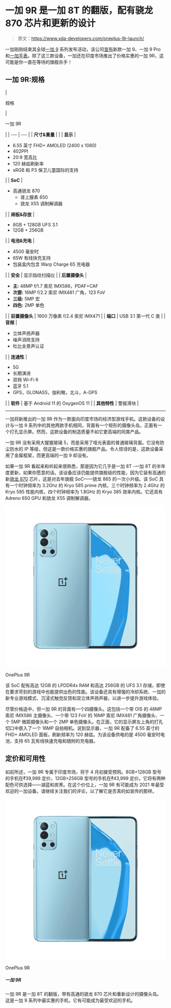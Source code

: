 # 一加 9R 是一加 8T 的翻版，配有骁龙 870 芯片和更新的设计

> 原文：<https://www.xda-developers.com/oneplus-9r-launch/>

一加刚刚结束其全球[一加 9](https://www.xda-developers.com/oneplus-9/) 系列发布活动，该公司[宣布](https://www.xda-developers.com/oneplus-9-oneplus-9-pro-launch/)新款一加 9、一加 9 Pro 和[一加手表](https://www.xda-developers.com/oneplus-watch-launch/)。除了这三款设备，一加还在印度市场推出了价格实惠的一加 9R，这可能是你一直在等待的旗舰杀手！

## 一加 9R:规格

| 

规格

 | 

一加 9R

 |
| --- | --- |
| **尺寸&重量** |  |
| **显示** | 

*   6.55 英寸 FHD+ AMOLED (2400 x 1080)
*   402PPI
*   20:9 宽高比
*   120 赫兹刷新率
*   sRGB 和 P3 保卫儿童国际的支持

 |
| **SoC** | 

*   高通骁龙 870
    *   肾上腺素 650
    *   骁龙 X55 调制解调器

 |
| **闸板&存放** | 

*   8GB + 128GB UFS 3.1
*   12GB + 256GB

 |
| **电池&充电** | 

*   4500 毫安时
*   65W 有线快充支持
*   包装盒内包含 Warp Charge 65 充电器

 |
| **安全** | 显示指纹扫描仪 |
| **后置摄像头** | 

*   **主:** 48MP f/1.7 索尼 IMX586，PDAF+CAF
*   **次要:** 16MP f/2.2 索尼 IMX481 广角，123 FoV
*   **三级:** 5MP 宏
*   **四色:** 2MP 单色

 |
| **前置摄像头** | 1600 万像素 f/2.4 索尼 IMX471 |
| **端口** | USB 3.1 第一代 C 类 |
| **音频** | 

*   立体声扬声器
*   噪声消除支持
*   杜比全景声认证

 |
| **连通性** | 

*   5G
*   长期演进
*   双频 Wi-Fi 6
*   蓝牙 5.1
*   GPS，GLONASS，伽利略，北斗，A-GPS

 |
| **软件** | 基于 Android 11 的 OxygenOS 11 |
| **其他特性** | 警报滑块 |

* * *

一加将新推出的一加 9R 作为一款面向印度市场的经济型游戏手机。这款设备的设计与一加 9 系列中的其他两款手机相同，背面有一个矩形的摄像头岛，正面有一个打孔显示屏。然而，这款设备的制造质量不如它更高端的同类产品。

一加 9R 没有采用大猩猩玻璃 5，而是采用了哑光表面的普通玻璃背面。它没有防尘防水的 IP 等级，但这是一款价格实惠的旗舰产品。令人惊讶的是，这款设备采用了金属框架，而更高端的一加 9 却没有。

如果一加 9R 看起来和听起来很熟悉，那是因为它几乎是一加 8T -一加 8T 的半年度更新，如果你愿意的话。该设备应该仍能提供旗舰级的性能，因为它装有高通的新[骁龙 870](https://www.xda-developers.com/qualcomm-unveils-snapdragon-870/) 芯片，这是对去年旗舰 SoC——骁龙 865 的一次小升级。该 SoC 具有一个时钟频率为 3.2Ghz 的 Kryo 585 prime 内核，三个时钟频率为 2.4Ghz 的 Kryo 585 性能内核，四个时钟频率为 1.8GHz 的 Kryo 385 效率内核。它还具有 Adreno 650 GPU 和骁龙 X55 调制解调器。

 <picture>![The OnePlus 9R marks OnePlus' return to the affordable flagship space. The phone is a rehashed version of last year's OnePlus 8T, with a slightly updated design and the new Snapdragon 870 chip.](img/a8a64007e2fb40c7b5c30810e2fbedd6.png)</picture> 

OnePlus 9R

该 SoC 配有高达 12GB 的 LPDDR4x RAM 和高达 256GB 的 UFS 3.1 存储，即使在要求苛刻的游戏中也能提供出色的性能。该设备还具有增强的冷却系统、一加的新专业游戏模式、沉浸式触觉反馈和双立体声扬声器，以进一步提升游戏体验。

尽管价格适中，但一加 9R 的背面有一个四摄像头。这包括一个带 OIS 的 48MP 索尼 IMX586 主摄像头、一个带 123 FoV 的 16MP 索尼 IMX481 广角摄像头、一个 5MP 微距摄像头和一个 2MP 单色摄像头。在正面，它的显示屏左上角的打孔切口中嵌入了一个 16MP 自拍相机。说到显示器，一加 9R 配备了 6.55 英寸的 FHD+ AMOLED 面板，刷新频率为 120 赫兹。为该设备供电的是 4500 毫安时电池，支持 65 瓦有线快速充电和随附的充电器。

## 定价和可用性

如前所述，一加 9R 专属于印度市场，将于 4 月初接受预购。8GB+128GB 型号的手机在₹39,999 定价，12GB+256GB 型号的手机在₹43,999 定价。它将有两种配色可供选择——湖蓝和炭黑。在这个价位上，一加 9R 有可能成为 2021 年最受欢迎的一加设备。请继续关注我们的评论，以了解它是否真的如宣传的那样。

 <picture>![The OnePlus 9R is a rehashed OnePlus 8T with Qualcomm's Snapdragon 870 chip and a redesigned camera island. It's the most affordable phone in the OnePlus 9 lineup and it has the potential to be the most popular out of the lot.](img/02c8a5d41529e6890c48a323dafc9ca1.png)</picture> 

OnePlus 9R

##### 一加 9R

一加 9R 是一加 8T 的翻版，带有高通的骁龙 870 芯片和重新设计的摄像头岛。这是一加 9 系列中最实惠的手机，它有可能成为最受欢迎的手机。